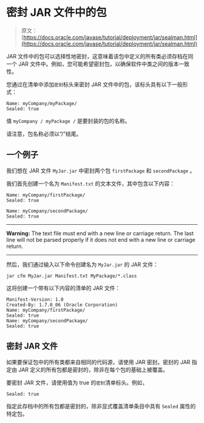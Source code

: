 # 密封 JAR 文件中的包

> 原文： [https://docs.oracle.com/javase/tutorial/deployment/jar/sealman.html](https://docs.oracle.com/javase/tutorial/deployment/jar/sealman.html)

JAR 文件中的包可以选择性地密封，这意味着该包中定义的所有类必须存档在同一个 JAR 文件中。例如，您可能希望密封包，以确保软件中类之间的版本一致性。

您通过在清单中添加`密封`标头来密封 JAR 文件中的包，该标头具有以下一般形式：

```
Name: myCompany/myPackage/
Sealed: true

```

值 `myCompany / myPackage /` 是要封装的包的名称。

请注意，包名称必须以“/”结尾。

## 一个例子

我们想在 JAR 文件 `MyJar.jar` 中密封两个包 `firstPackage` 和 `secondPackage` 。

我们首先创建一个名为 `Manifest.txt` 的文本文件，其中包含以下内容：

```
Name: myCompany/firstPackage/
Sealed: true

Name: myCompany/secondPackage/
Sealed: true

```

* * *

**Warning:** The text file must end with a new line or carriage return. The last line will not be parsed properly if it does not end with a new line or carriage return.

* * *

然后，我们通过输入以下命令创建名为 `MyJar.jar` 的 JAR 文件：

```
jar cfm MyJar.jar Manifest.txt MyPackage/*.class

```

这将创建一个带有以下内容的清单的 JAR 文件：

```
Manifest-Version: 1.0
Created-By: 1.7.0_06 (Oracle Corporation)
Name: myCompany/firstPackage/
Sealed: true
Name: myCompany/secondPackage/
Sealed: true

```

## 密封 JAR 文件

如果要保证包中的所有类都来自相同的代码源，请使用 JAR 密封。密封的 JAR 指定由 JAR 定义的所有包都是密封的，除非在每个包的基础上被覆盖。

要密封 JAR 文件，请使用值为 true 的`密封`清单标头。例如，

```
Sealed: true

```

指定此存档中的所有包都是密封的，除非显式覆盖清单条目中具有 `Sealed` 属性的特定包。